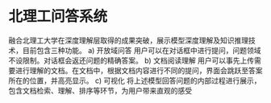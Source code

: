 # 北理工问答系统
融合北理工大学在深度理解层取得的成果突破，展示模型深度理解及知识推理技术，目前包含三种功能。
a)	开放域问答
用户可以在对话框中进行提问，问题领域不设限制。对话框会返还问题的精确答案。
b)	文档阅读理解
用户可以事先上传需要进行理解的文档。在文档中，根据文档内容进行不同的提问，界面会跳跃至答案所在的位置，并高亮显示。
c)	可视化
将上述模型回答问题的内部过程进行展示，包含文档检索、理解、排序等环节，为用户带来直观的感受
